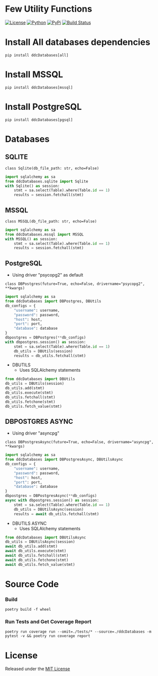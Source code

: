 # Few Utility Functions

[![License](https://img.shields.io/github/license/ddc/ddcDatabases.svg?style=plastic)](https://github.com/ddc/ddcDatabases/blob/master/LICENSE)
[![Python](https://img.shields.io/badge/Python-3.10+-blue.svg?style=plastic)](https://www.python.org)
[![PyPi](https://img.shields.io/pypi/v/ddcDatabases.svg?style=plastic)](https://pypi.python.org/pypi/ddcDatabases)
[![Build Status](https://img.shields.io/endpoint.svg?url=https%3A//actions-badge.atrox.dev/ddc/ddcDatabases/badge?ref=main&style=plastic&label=build&logo=none)](https://actions-badge.atrox.dev/ddc/ddcDatabases/goto?ref=main)


# Install All databases dependencies
```shell
pip install ddcDatabases[all]
```

# Install MSSQL
```shell
pip install ddcDatabases[mssql]
```


# Install PostgreSQL
```shell
pip install ddcDatabases[pgsql]
```


# Databases


## SQLITE
```
class Sqlite(db_file_path: str, echo=False)
```

```python
import sqlalchemy as sa
from ddcDatabases.sqlite import Sqlite
with Sqlite() as session:
    stmt = sa.select(Table).where(Table.id == 1)
    results = session.fetchall(stmt)
```





## MSSQL
```
class MSSQL(db_file_path: str, echo=False)
```

```python
import sqlalchemy as sa
from ddcDatabases.mssql import MSSQL
with MSSQL() as session:
    stmt = sa.select(Table).where(Table.id == 1)
    results = session.fetchall(stmt)
```







## PostgreSQL
  + Using driver "psycopg2" as default
```
class DBPostgres(future=True, echo=False, drivername="psycopg2", **kwargs)
```

```python
import sqlalchemy as sa
from ddcDatabases import DBPostgres, DBUtils
db_configs = {
    "username": username,
    "password": password,
    "host": host,
    "port": port,
    "database": database
}
dbpostgres = DBPostgres(**db_configs)
with dbpostgres.session() as session:
    stmt = sa.select(Table).where(Table.id == 1)
    db_utils = DBUtils(session)
    results = db_utils.fetchall(stmt)
```

+ DBUTILS
  + Uses SQLAlchemy statements
```python
from ddcDatabases import DBUtils
db_utils = DBUtils(session)
db_utils.add(stmt)
db_utils.execute(stmt)
db_utils.fetchall(stmt)
db_utils.fetchone(stmt)
db_utils.fetch_value(stmt)
```


## DBPOSTGRES ASYNC
  + Using driver "asyncpg"
```
class DBPostgresAsync(future=True, echo=False, drivername="asyncpg", **kwargs)
```

```python
import sqlalchemy as sa
from ddcDatabases import DBPostgresAsync, DBUtilsAsync
db_configs = {
    "username": username,
    "password": password,
    "host": host,
    "port": port,
    "database": database
}
dbpostgres = DBPostgresAsync(**db_configs)
async with dbpostgres.session() as session:
    stmt = sa.select(Table).where(Table.id == 1)
    db_utils = DBUtilsAsync(session)
    results = await db_utils.fetchall(stmt)
```

+ DBUTILS ASYNC
  + Uses SQLAlchemy statements
```python
from ddcDatabases import DBUtilsAsync
db_utils = DBUtilsAsync(session)
await db_utils.add(stmt)
await db_utils.execute(stmt)
await db_utils.fetchall(stmt)
await db_utils.fetchone(stmt)
await db_utils.fetch_value(stmt)
```



# Source Code
### Build
```shell
poetry build -f wheel
```


### Run Tests and Get Coverage Report
```shell
poetry run coverage run --omit=./tests/* --source=./ddcDatabases -m pytest -v && poetry run coverage report
```



# License
Released under the [MIT License](LICENSE)
